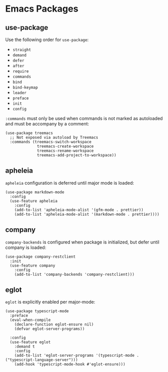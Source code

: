 # Emacs Packages

## use-package

Use the following order for `use-package`:

-   `straight`
-   `demand`
-   `defer`
-   `after`
-   `require`
-   `commands`
-   `bind`
-   `bind-keymap`
-   `leader`
-   `preface`
-   `init`
-   `config`

`:commands` must only be used when commands is not marked as autoloaded and must be accompany by a comment:

```elisp
(use-package treemacs
  ;; Not exposed via autoload by Treemacs
  :commands (treemacs-switch-workspace
              treemacs-create-workspace
              treemacs-rename-workspace
              treemacs-add-project-to-workspace))
```

## apheleia

`apheleia` configuration is deferred until major mode is loaded:

```elisp
(use-package markdown-mode
  :config
  (use-feature apheleia
    :config
    (add-to-list 'apheleia-mode-alist '(gfm-mode . prettier))
    (add-to-list 'apheleia-mode-alist '(markdown-mode . prettier))))
```

## company

`company-backends` is configured when package is initialized, but defer until company is loaded:

```elisp
(use-package company-restclient
  :init
  (use-feature company
    :config
    (add-to-list 'company-backends 'company-restclient)))
```

## eglot

`eglot` is explicitly enabled per major-mode:

```elisp
(use-package typescript-mode
  :preface
  (eval-when-compile
    (declare-function eglot-ensure nil)
    (defvar eglot-server-programs))

  :config
  (use-feature eglot
    :demand t
    :config
    (add-to-list 'eglot-server-programs '(typescript-mode . ("typescript-language-server")))
    (add-hook 'typescript-mode-hook #'eglot-ensure)))
```
